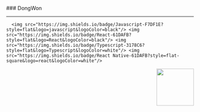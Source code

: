 <div align="center">
  <div align = "left">
     ### DongWon
   
  ---
      <img src="https://img.shields.io/badge/Javascript-F7DF1E?style=flat&logo=javascript&logoColor=black"/> <img src="https://img.shields.io/badge/React-61DAFB?style=flat&logo=React&logoColor=black"/> <img src="https://img.shields.io/badge/Typescript-3178C6?style=flat&logo=Typescript&logoColor=white"/> <img src="https://img.shields.io/badge/React Native-61DAFB?style=flat-square&logo=react&logoColor=white"/>
  </div>
   
  <img align="right" width="100" src="https://github.com/geekygreek7/animated-pokemon-gifs/blob/master/80.gif" />

</div>
